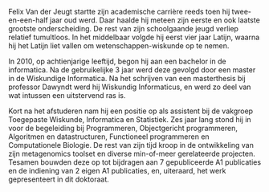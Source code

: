 Felix Van der Jeugt startte zijn academische carrière reeds toen hij 
twee-en-een-half jaar oud werd. Daar haalde hij meteen zijn eerste en 
ook laatste grootste onderscheiding. De rest van zijn schoolgaande jeugd 
verliep relatief tumultloos. In het middelbaar volgde hij eerst vier 
jaar Latijn, waarna hij het Latijn liet vallen om wetenschappen-wiskunde 
op te nemen.

In 2010, op achtienjarige leeftijd, begon hij aan een bachelor in 
de informatica. Na de gebruikelijke 3 jaar werd deze gevolgd door 
een master in de Wiskundige Informatica. Na het schrijven van een 
masterthesis bij professor Dawyndt werd hij Wiskundig Informaticus, en 
werd zo deel van wat intussen een uitstervend ras is.

Kort na het afstuderen nam hij een positie op als assistent bij de 
vakgroep Toegepaste Wiskunde, Informatica en Statistiek. Zes jaar 
lang stond hij in voor de begeleiding bij Programmeren, Objectgericht 
programmeren, Algoritmen en datastructuren, Functioneel programmeren en 
Computationele Biologie. De rest van zijn tijd kroop in de ontwikkeling 
van zijn metagenomics toolset en diverse min-of-meer gerelateerde 
projecten. Tesamen bouwden deze op tot bijdragen aan 7 gepubliceerde A1 
publicaties en de indiening van 2 eigen A1 publicaties, en, uiteraard, 
het werk gepresenteert in dit doktoraat.
